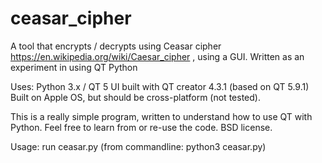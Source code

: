 # ceasar_cipher
A tool that encrypts / decrypts using Ceasar cipher https://en.wikipedia.org/wiki/Caesar_cipher , using a GUI. Written as an experiment in using QT Python 

Uses: Python 3.x / QT 5
UI built with QT creator 4.3.1 (based on QT 5.9.1)
Built on Apple OS, but should be cross-platform (not tested).

This is a really simple program, written to understand how to use QT with Python. 
Feel free to learn from or re-use the code. 
BSD license.

Usage: run ceasar.py  (from commandline: python3 ceasar.py)


